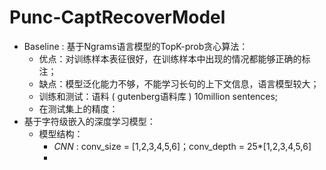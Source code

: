 # Punc-CaptRecoverModel  

- Baseline : 基于Ngrams语言模型的TopK-prob贪心算法：
  - 优点：对训练样本表征很好，在训练样本中出现的情况都能够正确的标注；
  - 缺点：模型泛化能力不够，不能学习长句的上下文信息，语言模型较大；
  - 训练和测试：语料 ( gutenberg语料库 ) 10million sentences; 
  - 在测试集上的精度：
- 基于字符级嵌入的深度学习模型：
  - 模型结构：
    - *CNN* : conv_size = [1,2,3,4,5,6]；conv_depth = 25*[1,2,3,4,5,6] 
    - ​

